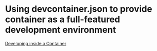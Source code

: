 # Using devcontainer.json to provide container as a full-featured development environment

[Developing inside a Container](https://code.visualstudio.com/docs/devcontainers/containers)